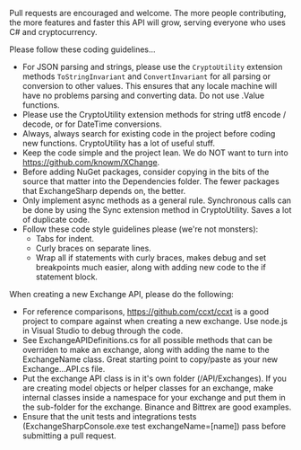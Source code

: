 Pull requests are encouraged and welcome. The more people contributing, the more features and faster this API will grow, serving everyone who uses C# and cryptocurrency.

Please follow these coding guidelines...
- For JSON parsing and strings, please use the ```CryptoUtility``` extension methods ```ToStringInvariant``` and ```ConvertInvariant``` for all parsing or conversion to other values. This ensures that any locale machine will have no problems parsing and converting data. Do not use .Value<T> functions.
- Please use the CryptoUtility extension methods for string utf8 encode / decode, or for DateTime conversions.
- Always, always search for existing code in the project before coding new functions. CryptoUtility has a lot of useful stuff.
- Keep the code simple and the project lean. We do NOT want to turn into https://github.com/knowm/XChange.
- Before adding NuGet packages, consider copying in the bits of the source that matter into the Dependencies folder. The fewer packages that ExchangeSharp depends on, the better.
- Only implement async methods as a general rule. Synchronous calls can be done by using the Sync extension method in CryptoUtility. Saves a lot of duplicate code.
- Follow these code style guidelines please (we're not monsters):
  - Tabs for indent.
  - Curly braces on separate lines.
  - Wrap all if statements with curly braces, makes debug and set breakpoints much easier, along with adding new code to the if statement block.

When creating a new Exchange API, please do the following:
- For reference comparisons, https://github.com/ccxt/ccxt is a good project to compare against when creating a new exchange. Use node.js in Visual Studio to debug through the code.
- See ExchangeAPIDefinitions.cs for all possible methods that can be overriden to make an exchange, along with adding the name to the ExchangeName class. Great starting point to copy/paste as your new Exchange...API.cs file.
- Put the exchange API class is in it's own folder (/API/Exchanges). If you are creating model objects or helper classes for an exchange, make internal classes inside a namespace for your exchange and put them in the sub-folder for the exchange. Binance and Bittrex are good examples.
- Ensure that the unit tests and integrations tests (ExchangeSharpConsole.exe test exchangeName=[name]) pass before submitting a pull request.
 



